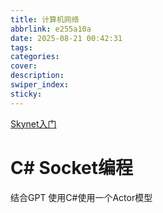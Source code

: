 ```yaml
---
title: 计算机网络
abbrlink: e255a10a
date: 2025-08-21 00:42:31
tags:
categories:
cover:
description:
swiper_index:
sticky:
---
```


[Skynet入门](https://www.bilibili.com/video/BV19d4y1678X/?vd_source=83f4165825ce9df46cf4fd576ccb1102)

# C# Socket编程

结合GPT 使用C#使用一个Actor模型